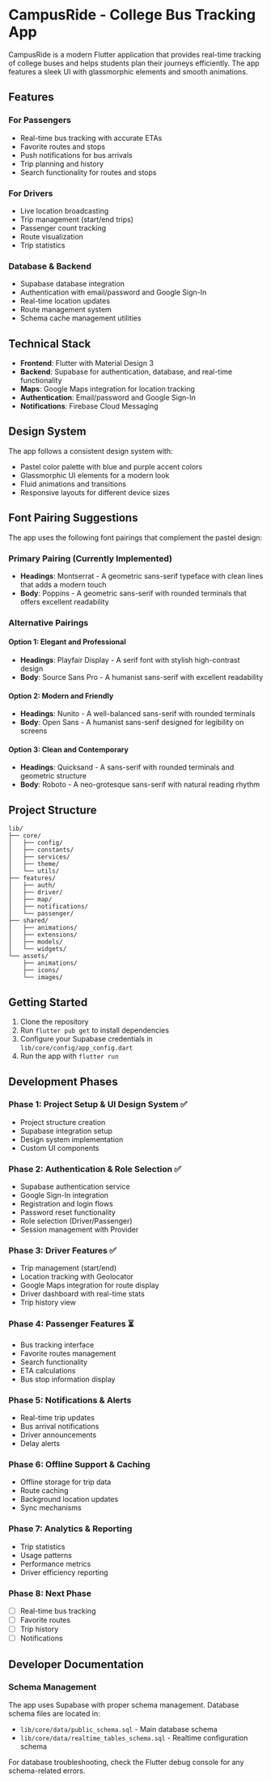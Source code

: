# CampusRide - College Bus Tracking App

CampusRide is a modern Flutter application that provides real-time tracking of college buses and helps students plan their journeys efficiently. The app features a sleek UI with glassmorphic elements and smooth animations.

## Features

### For Passengers
- Real-time bus tracking with accurate ETAs
- Favorite routes and stops
- Push notifications for bus arrivals
- Trip planning and history
- Search functionality for routes and stops

### For Drivers
- Live location broadcasting
- Trip management (start/end trips)
- Passenger count tracking
- Route visualization
- Trip statistics

### Database & Backend
- Supabase database integration
- Authentication with email/password and Google Sign-In
- Real-time location updates
- Route management system
- Schema cache management utilities

## Technical Stack

- **Frontend**: Flutter with Material Design 3
- **Backend**: Supabase for authentication, database, and real-time functionality
- **Maps**: Google Maps integration for location tracking
- **Authentication**: Email/password and Google Sign-In
- **Notifications**: Firebase Cloud Messaging

## Design System

The app follows a consistent design system with:
- Pastel color palette with blue and purple accent colors
- Glassmorphic UI elements for a modern look
- Fluid animations and transitions
- Responsive layouts for different device sizes

## Font Pairing Suggestions

The app uses the following font pairings that complement the pastel design:

### Primary Pairing (Currently Implemented)
- **Headings**: Montserrat - A geometric sans-serif typeface with clean lines that adds a modern touch
- **Body**: Poppins - A geometric sans-serif with rounded terminals that offers excellent readability

### Alternative Pairings

#### Option 1: Elegant and Professional
- **Headings**: Playfair Display - A serif font with stylish high-contrast design
- **Body**: Source Sans Pro - A humanist sans-serif with excellent readability

#### Option 2: Modern and Friendly
- **Headings**: Nunito - A well-balanced sans-serif with rounded terminals
- **Body**: Open Sans - A humanist sans-serif designed for legibility on screens

#### Option 3: Clean and Contemporary
- **Headings**: Quicksand - A sans-serif with rounded terminals and geometric structure
- **Body**: Roboto - A neo-grotesque sans-serif with natural reading rhythm

## Project Structure

```
lib/
├── core/
│   ├── config/
│   ├── constants/
│   ├── services/
│   ├── theme/
│   └── utils/
├── features/
│   ├── auth/
│   ├── driver/
│   ├── map/
│   ├── notifications/
│   └── passenger/
├── shared/
│   ├── animations/
│   ├── extensions/
│   ├── models/
│   └── widgets/
└── assets/
    ├── animations/
    ├── icons/
    └── images/
```

## Getting Started

1. Clone the repository
2. Run `flutter pub get` to install dependencies
3. Configure your Supabase credentials in `lib/core/config/app_config.dart`
4. Run the app with `flutter run`

## Development Phases

### Phase 1: Project Setup & UI Design System ✅
- Project structure creation
- Supabase integration setup
- Design system implementation
- Custom UI components

### Phase 2: Authentication & Role Selection ✅
- Supabase authentication service
- Google Sign-In integration
- Registration and login flows
- Password reset functionality
- Role selection (Driver/Passenger)
- Session management with Provider

### Phase 3: Driver Features ✅
- Trip management (start/end)
- Location tracking with Geolocator
- Google Maps integration for route display
- Driver dashboard with real-time stats
- Trip history view

### Phase 4: Passenger Features ⏳
- Bus tracking interface
- Favorite routes management
- Search functionality
- ETA calculations
- Bus stop information display

### Phase 5: Notifications & Alerts
- Real-time trip updates
- Bus arrival notifications
- Driver announcements
- Delay alerts

### Phase 6: Offline Support & Caching
- Offline storage for trip data
- Route caching
- Background location updates
- Sync mechanisms

### Phase 7: Analytics & Reporting
- Trip statistics
- Usage patterns
- Performance metrics
- Driver efficiency reporting

### Phase 8: Next Phase
- [ ] Real-time bus tracking
- [ ] Favorite routes
- [ ] Trip history
- [ ] Notifications

## Developer Documentation

### Schema Management
The app uses Supabase with proper schema management. Database schema files are located in:

- `lib/core/data/public_schema.sql` - Main database schema
- `lib/core/data/realtime_tables_schema.sql` - Realtime configuration schema

For database troubleshooting, check the Flutter debug console for any schema-related errors.
